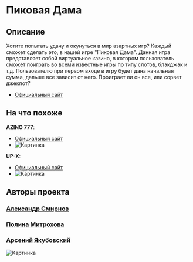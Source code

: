 # Пиковая Дама
## Описание
Хотите попытать удачу и окунуться в мир азартных игр? Каждый сможет сделать это, в нашей игре "Пиковая Дама". 
Данная игра представляет собой виртуальное казино, в котором пользователь сможет поиграть во всеми известные игры по типу слотов, блэкджэк и т.д.
Пользователю при первом входе в игру будет дана начальная сумма, дальше все зависит от него. Проиграет ли он все, или сорвет джекпот?
- [Официальный сайт](https://github.com/paullyaw/casino "Casino")
## На что похоже
**AZINO 777**:
- [Официальный сайт](https://www.ngv7w-azino777.icu/ru "AZINO 777")
- ![Картинка](http://uvao.ru/uploads/posts/2018-08/1533469912_screenshot-1.png "AZINO 777")

**UP-X**:
- [Официальный сайт](https://up2xf6x.xyz/ "UP-X")
- ![Картинка](https://forum.bits.media/uploads/monthly_2022_05/L5W5nKEaAC4.jpg.1df255e04a284836a9641301c458e65e.jpg "UP-X")
## Авторы проекта
### [Александр Смирнов](https://github.com/lilApril)
### [Полина Митрохова](https://github.com/paullyaw)
### [Арсений Якубовский](https://github.com/hunter3470)

![Картинка](https://telegram.org.ru/uploads/posts/2017-11/1509988718_file_192831.jpg "VITYA AK")
